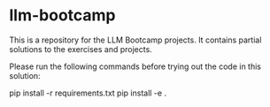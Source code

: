 # llm-bootcamp

This is a repository for the LLM Bootcamp projects. 
It contains partial solutions to the exercises and projects.

Please run the following commands before trying out the code in this solution:

pip install -r requirements.txt
pip install -e .
